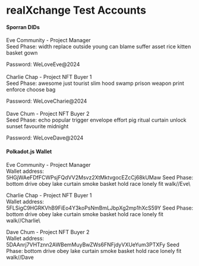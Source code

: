# realXchange Test Accounts

#### Sporran DIDs

Eve Community - Project Manager\
Seed Phase: width replace outside young can blame suffer asset rice kitten basket gown

Password: WeLoveEve@2024\
\
Charlie Chap - Project NFT Buyer 1\
Seed Phase: awesome just tourist slim hood swamp prison weapon print enforce choose bag

Password: WeLoveCharie@2024\
\
Dave Chum - Project NFT Buyer 2\
Seed Phase: echo popular trigger envelope effort pig ritual curtain unlock sunset favourite midnight

Password: WeLoveDave@2024

#### Polkadot.js Wallet

Eve Community - Project Manager\
Wallet address: 5HGjWAeFDfFCWPsjFQdVV2Msvz2XtMktvgocEZcCj68kUMaw Seed Phase: bottom drive obey lake curtain smoke basket hold race lonely fit walk//Eve\\

Charlie Chap - Project NFT Buyer 1\
Wallet address: 5FLSigC9HGRKVhB9FiEo4Y3koPsNmBmLJbpXg2mp1hXcS59Y Seed Phase: bottom drive obey lake curtain smoke basket hold race lonely fit walk//Charlie\\

Dave Chum - Project NFT Buyer 2\
Wallet address: 5DAAnrj7VHTznn2AWBemMuyBwZWs6FNFjdyVXUeYum3PTXFy Seed Phase: bottom drive obey lake curtain smoke basket hold race lonely fit walk//Dave
